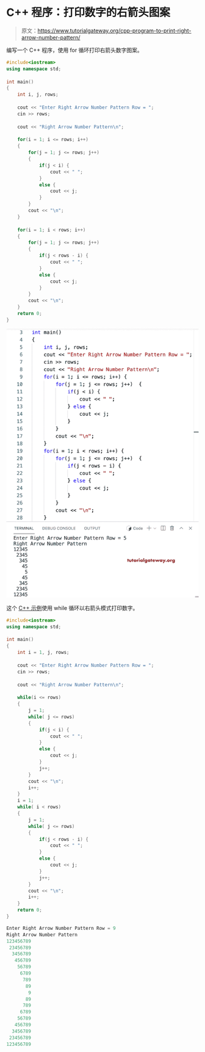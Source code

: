 # C++ 程序：打印数字的右箭头图案

> 原文：<https://www.tutorialgateway.org/cpp-program-to-print-right-arrow-number-pattern/>

编写一个 C++ 程序，使用 for 循环打印右箭头数字图案。

```cpp
#include<iostream>
using namespace std;

int main()
{
	int i, j, rows;

    cout << "Enter Right Arrow Number Pattern Row = ";
    cin >> rows;

    cout << "Right Arrow Number Pattern\n"; 

    for(i = 1; i <= rows; i++)
    {
    	for(j = 1; j <= rows; j++)
		{
            if(j < i) {
                cout << " ";
            } 
            else {
                cout << j;
            }    
        }
        cout << "\n";
    }	

    for(i = 1; i < rows; i++)
    {
    	for(j = 1; j <= rows; j++)
		{
            if(j < rows - i) {
                cout << " ";
            } 
            else {
                cout << j;
            }
        }
        cout << "\n";
    }	
 	return 0;
}
```

![C++ Program to Print Right Arrow Number Pattern](img/9416865e2c69dd604cabad54e8898828.png)

这个 [C++ 示例](https://www.tutorialgateway.org/cpp-programs/)使用 while 循环以右箭头模式打印数字。

```cpp
#include<iostream>
using namespace std;

int main()
{
	int i = 1, j, rows;

    cout << "Enter Right Arrow Number Pattern Row = ";
    cin >> rows;

    cout << "Right Arrow Number Pattern\n"; 

    while(i <= rows)
    {
        j = 1;
    	while( j <= rows)
		{
            if(j < i) {
                cout << " ";
            } 
            else {
                cout << j;
            }    
            j++;
        }
        cout << "\n";
        i++;
    }	
    i = 1;
    while( i < rows)
    {
        j = 1;
    	while( j <= rows)
		{
            if(j < rows - i) {
                cout << " ";
            } 
            else {
                cout << j;
            }
            j++;
        }
        cout << "\n";
        i++;
    }	
 	return 0;
}
```

```cpp
Enter Right Arrow Number Pattern Row = 9
Right Arrow Number Pattern
123456789
 23456789
  3456789
   456789
    56789
     6789
      789
       89
        9
       89
      789
     6789
    56789
   456789
  3456789
 23456789
123456789
```